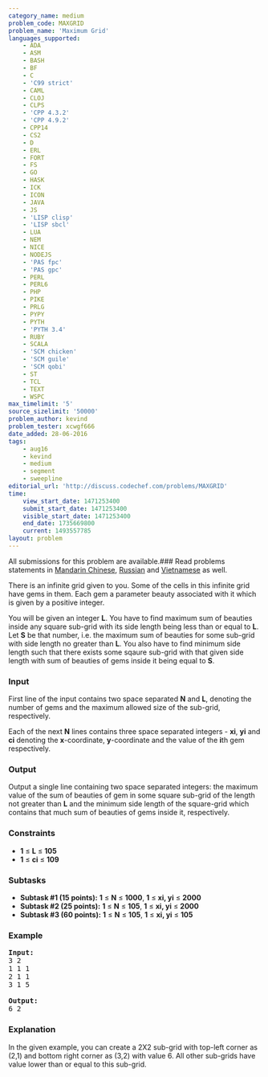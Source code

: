 ```yaml
---
category_name: medium
problem_code: MAXGRID
problem_name: 'Maximum Grid'
languages_supported:
    - ADA
    - ASM
    - BASH
    - BF
    - C
    - 'C99 strict'
    - CAML
    - CLOJ
    - CLPS
    - 'CPP 4.3.2'
    - 'CPP 4.9.2'
    - CPP14
    - CS2
    - D
    - ERL
    - FORT
    - FS
    - GO
    - HASK
    - ICK
    - ICON
    - JAVA
    - JS
    - 'LISP clisp'
    - 'LISP sbcl'
    - LUA
    - NEM
    - NICE
    - NODEJS
    - 'PAS fpc'
    - 'PAS gpc'
    - PERL
    - PERL6
    - PHP
    - PIKE
    - PRLG
    - PYPY
    - PYTH
    - 'PYTH 3.4'
    - RUBY
    - SCALA
    - 'SCM chicken'
    - 'SCM guile'
    - 'SCM qobi'
    - ST
    - TCL
    - TEXT
    - WSPC
max_timelimit: '5'
source_sizelimit: '50000'
problem_author: kevind
problem_tester: xcwgf666
date_added: 28-06-2016
tags:
    - aug16
    - kevind
    - medium
    - segment
    - sweepline
editorial_url: 'http://discuss.codechef.com/problems/MAXGRID'
time:
    view_start_date: 1471253400
    submit_start_date: 1471253400
    visible_start_date: 1471253400
    end_date: 1735669800
    current: 1493557785
layout: problem
---
```

All submissions for this problem are available.###  Read problems statements in [Mandarin Chinese](http://www.codechef.com/download/translated/AUG16/mandarin/MAXGRID.pdf), [Russian](http://www.codechef.com/download/translated/AUG16/russian/MAXGRID.pdf) and [Vietnamese](http://www.codechef.com/download/translated/AUG16/vietnamese/MAXGRID.pdf) as well.

 There is an infinite grid given to you. Some of the cells in this infinite grid have gems in them. Each gem a parameter beauty associated with it which is given by a positive integer.

You will be given an integer **L**. You have to find maximum sum of beauties inside any square sub-grid with its side length being less than or equal to **L**. Let **S** be that number, i.e. the maximum sum of beauties for some sub-grid with side length no greater than **L**. You also have to find minimum side length such that there exists some sqaure sub-grid with that given side length with sum of beauties of gems inside it being equal to **S**.

### Input

First line of the input contains two space separated **N** and **L**, denoting the number of gems and the maximum allowed size of the sub-grid, respectively.

Each of the next **N** lines contains three space separated integers - **xi**, **yi** and **ci** denoting the **x**-coordinate, **y**-coordinate and the value of the **i**th gem respectively.

### Output

Output a single line containing two space separated integers: the maximum value of the sum of beauties of gem in some square sub-grid of the length not greater than **L** and the minimum side length of the square-grid which contains that much sum of beauties of gems inside it, respectively.

### Constraints

- **1** ≤ **L** ≤ **105**
- **1** ≤ **ci** ≤ **109**

### Subtasks

- **Subtask #1 (15 points):** **1** ≤ **N** ≤ **1000**, **1** ≤ **xi, yi** ≤ **2000**
- **Subtask #2 (25 points):** **1** ≤ **N** ≤ **105**, **1** ≤ **xi, yi** ≤ **2000**
- **Subtask #3 (60 points):** **1** ≤ **N** ≤ **105**, **1** ≤ **xi, yi** ≤ **105**

### Example

<pre><b>Input:</b>
<tt>3 2
1 1 1
2 1 1
3 1 5</tt>

<b>Output:</b>
<tt>6 2</tt>
</pre>
### Explanation

In the given example, you can create a 2X2 sub-grid with top-left corner as (2,1) and bottom right corner as (3,2) with value 6. All other sub-grids have value lower than or equal to this sub-grid.
